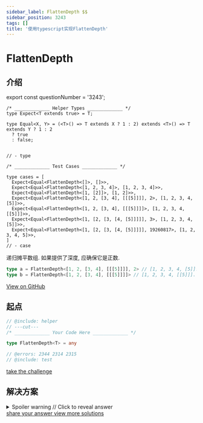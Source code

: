 ```yaml
---
sidebar_label: FlattenDepth $$
sidebar_position: 3243
tags: []
title: '使用typescript实现FlattenDepth'
---
```


# FlattenDepth

## 介绍

export const questionNumber = '3243';

```twoslash include helper
/* _____________ Helper Types _____________ */
type Expect<T extends true> = T;

type Equal<X, Y> = (<T>() => T extends X ? 1 : 2) extends <T>() => T extends Y ? 1 : 2
  ? true
  : false;


// - type
```

```twoslash include test
/* _____________ Test Cases _____________ */

type cases = [
  Expect<Equal<FlattenDepth<[]>, []>>,
  Expect<Equal<FlattenDepth<[1, 2, 3, 4]>, [1, 2, 3, 4]>>,
  Expect<Equal<FlattenDepth<[1, [2]]>, [1, 2]>>,
  Expect<Equal<FlattenDepth<[1, 2, [3, 4], [[[5]]]], 2>, [1, 2, 3, 4, [5]]>>,
  Expect<Equal<FlattenDepth<[1, 2, [3, 4], [[[5]]]]>, [1, 2, 3, 4, [[5]]]>>,
  Expect<Equal<FlattenDepth<[1, [2, [3, [4, [5]]]]], 3>, [1, 2, 3, 4, [5]]>>,
  Expect<Equal<FlattenDepth<[1, [2, [3, [4, [5]]]]], 19260817>, [1, 2, 3, 4, 5]>>,
]
// - case
```
  递归摊平数组. 如果提供了深度, 应确保它是正数.

  ```ts
  type a = FlattenDepth<[1, 2, [3, 4], [[[5]]]], 2> // [1, 2, 3, 4, [5]]. flattern 2 times
  type b = FlattenDepth<[1, 2, [3, 4], [[[5]]]]> // [1, 2, 3, 4, [[5]]]. Depth defaults to be 1
  ```


<span className="badge-links">
  <a className="view" target="\_blank" href={`https://tsch.js.org/${questionNumber}`}>
    View on GitHub
  </a>
</span>

## 起点

```ts twoslash
// @include: helper
// ---cut---
/* _____________ Your Code Here _____________ */

type FlattenDepth<T> = any

// @errors: 2344 2314 2315
// @include: test
```

<span className="badge-links">
  <a
    className="challenge"
    target="\_blank"
    href={`https://tsch.js.org/${questionNumber}/play`}
  >
    take the challenge
  </a>
</span>

## 解决方案

<details>

<summary>Spoiler warning // Click to reveal answer</summary>

```ts twoslash
// @include: helper

// @include: test
// @errors: 2344 2589 2314
/* _____________ Answer Here _____________ */
/// ---cut---

// most popular

type FlattenDepth<
  T extends any[],
  S extends number = 1,
  U extends any[] = []
> = U['length'] extends S
  ? T
  : T extends [infer F, ...infer R]
  ? F extends any[]
    ? [...FlattenDepth<F, S, [...U, 1]>, ...FlattenDepth<R, S, U>]
    : [F, ...FlattenDepth<R, S, U>]
  : T

```

```ts twoslash
// my solution
//@errors: 2589

/**
 * 存在的问题: NumToArr由于19260817存在, 递归次数超过限制,产生ts报错. 所以当时硬编码了50次递归
 */

type NumToArr<N extends number = 1, U extends any[] = []> = N extends U['length']
  ? U
  : U['length'] extends 50
    ? U
    : NumToArr<N, [...U, N]>;

type NumMinusOne<T extends any[]> = T['length'] extends 1
  ? 0
  : T extends [infer F, ...infer Rest]
    ? Rest['length']
    :  0;

type desct<T extends any[], U extends any[] = []> = T extends [infer F, ...infer Rest]
  ? desct<Rest, [
      ...U,
      ...(F extends any[] ? F : [F])
    ]>
  : U;


  type FlattenDepth<T extends any[], D extends number = 1, U extends any[] = T> = D extends 0 
  ? U 
  : FlattenDepth<desct<U>, NumMinusOne<NumToArr<D, []>>>;

```


</details>

<span className="badge-links">
  <a
    className="share"
    target="\_blank"
    href={`https://tsch.js.org/${questionNumber}/answer`}
  >
    share your answer
  </a>
  <a
    className="solution"
    target="\_blank"
    href={`https://tsch.js.org/${questionNumber}/solutions`}
  >
    view more solutions
  </a>
</span>
